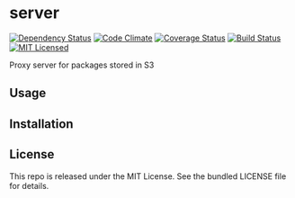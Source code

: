 server
======

[![Dependency Status](https://img.shields.io/gemnasium/amylum/s3repo.svg)](https://gemnasium.com/amylum/s3repo)
[![Code Climate](https://img.shields.io/codeclimate/github/amylum/s3repo.svg)](https://codeclimate.com/github/amylum/s3repo)
[![Coverage Status](https://img.shields.io/coveralls/amylum/s3repo.svg)](https://coveralls.io/r/amylum/s3repo)
[![Build Status](https://img.shields.io/travis/amylum/s3repo.svg)](https://travis-ci.org/amylum/s3repo)
[![MIT Licensed](https://img.shields.io/badge/license-MIT-green.svg)](https://tldrlegal.com/license/mit-license)

Proxy server for packages stored in S3

## Usage

## Installation

## License

This repo is released under the MIT License. See the bundled LICENSE file for details.
